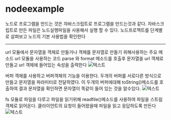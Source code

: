 nodeexample
========================

노드로 프로그램을 만드는 것은 자바스크립트로 프로그램을 만드는것과 같다. 자바스크립트로 만든 파일은 노드실행파일을 사용해서 실행 할 수 있다. 노드프로젝트를 단계별로 살펴보고 노드의 기본 사용법을 확인한다

----------------------------------------

url 모듈에서 문자열을 객체로 만들거나 객체를 문자열로 만들기 위해사용하는 주요 메소드 
url 모듈을 사용하는 코드
parse 와 format 메소드를 호출후 문자열을 url 객체로 만들고 url 객체에 들어있는 속성을 출력한다
![텍스트](http://drive.google.com/uc?export=view&id=1zaYufOqQAWfeE2oMZBr2GV8e1Q2ReyQA"image1")


버퍼 객체를 사용하고 버퍼객체의 기능을 이용한다. 두개의 버퍼를 서로다른 방식으로 만들고 문자열을 파라미터로 전달하였다. 이 두개의 버퍼에대해 toString()메소드를 호출하여 결과 문자열을 확인하면 문자열이 똑같이 들어 있는 것을 알수있다.
![텍스트](http://drive.google.com/uc?export=view&id=1bBRC5tYdVRntJ-8N-dK2YgPD3Rw_0F4C"image2")

fs 모듈로 파일을 다루고 파일을 읽기위해 readfile()메소드를 사용하여 파일을 스트림 객체로 읽어온다. 클라이언트의 요청이 들어왔을때 파일을 읽고 응답하도록 만든다
![텍스트](http://drive.google.com/uc?export=view&id=1byjxuMivDI6eg5m8crRvSeYYeM-yb8zS"image3")
